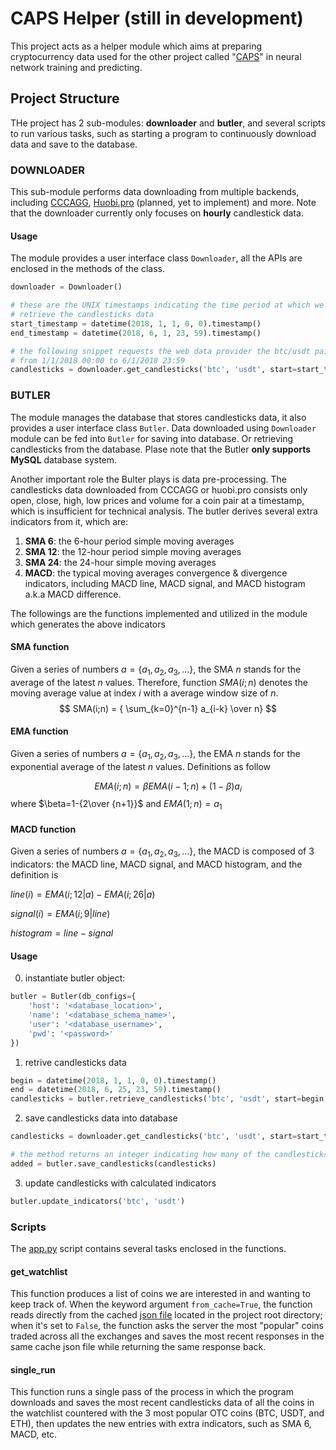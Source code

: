 # CAPS Helper (still in development)

This project acts as a helper module which aims at preparing cryptocurrency data used for the other project called "[CAPS](https://github.com/hchen13/caps.git)" in neural network training and predicting. 

## Project Structure

THe project has 2 sub-modules: **downloader** and **butler**, and several scripts to run various tasks, such as starting a program to continuously download data and save to the database.

### DOWNLOADER

This sub-module performs data downloading from multiple backends, including [CCCAGG](https://www.cryptocompare.com), [Huobi.pro](https://huobi.pro) (planned, yet to implement) and more. Note that the downloader currently only focuses on **hourly** candlestick data.

#### Usage

The module provides a user interface class ```Downloader```, all the APIs are enclosed in the methods of the class.

```Python
downloader = Downloader()

# these are the UNIX timestamps indicating the time period at which we would like to 
# retrieve the candlesticks data
start_timestamp = datetime(2018, 1, 1, 0, 0).timestamp()
end_timestamp = datetime(2018, 6, 1, 23, 59).timestamp()

# the following snippet requests the web data provider the btc/usdt pair candlesticks data 
# from 1/1/2018 00:00 to 6/1/2018 23:59
candlesticks = downloader.get_candlesticks('btc', 'usdt', start=start_timestamp, end=end_timestamp)
```

### BUTLER

The module manages the database that stores candlesticks data, it also provides a user interface class ```Butler```. Data downloaded using ```Downloader``` module can be fed into ```Butler``` for saving into database. Or retrieving candlesticks from the database. Plase note that the Butler **only supports MySQL** database system. 

Another important role the Bulter plays is data pre-processing. The candlesticks data downloaded from CCCAGG or huobi.pro consists only open, close, high, low prices and volume for a coin pair at a timestamp, which is insufficient for technical analysis. The butler derives several extra indicators from it, which are:

1. **SMA 6**: the 6-hour period simple moving averages
2. **SMA 12**: the 12-hour period simple moving averages
3. **SMA 24**: the 24-hour simple moving averages
4. **MACD**: the typical moving averages convergence & divergence indicators, including MACD line, MACD signal, and MACD histogram a.k.a MACD difference.

The followings are the functions implemented and utilized in the module which generates the above indicators

#### SMA function

Given a series of numbers $a=\{a_1, a_2, a_3, ...\}$, the SMA $n$ stands for the average of the latest $n$ values. Therefore, function $SMA(i;n)$ denotes the moving average value at index $i$ with a average window size of $n$. 
$$
    SMA(i;n) = { \sum_{k=0}^{n-1} a_{i-k}  \over n}
$$

#### EMA function

Given a series of numbers $a=\{a_1, a_2, a_3, ...\}$, the EMA $n$ stands for the exponential average of the latest $n$ values. Definitions as follow

$$
    EMA(i;n) = \beta EMA(i-1;n) + (1 - \beta) a_i
$$
where $\beta=1-{2\over {n+1}}$ and $EMA(1;n)=a_1$

#### MACD function

Given a series of numbers $a=\{a_1, a_2, a_3, ...\}$, the MACD is composed of 3 indicators: the MACD line, MACD signal, and MACD histogram, and the definition is

$line(i) = EMA(i; 12|a) - EMA(i; 26|a)$

$signal(i) = EMA(i; 9|line)$

$histogram = line - signal$

#### Usage

0. instantiate butler object:

```Python
butler = Butler(db_configs={
    'host': '<database_location>',
    'name': '<database_schema_name>',
    'user': '<database_username>',
    'pwd': '<password>'
})
```
1. retrive candlesticks data
```Python
begin = datetime(2018, 1, 1, 0, 0).timestamp()
end = datetime(2018, 6, 25, 23, 59).timestamp()
candlesticks = butler.retrieve_candlesticks('btc', 'usdt', start=begin, end=end)
```
2. save candlesticks data into database
```Python
candlesticks = downloader.get_candlesticks('btc', 'usdt', start=start_timestamp, end=end_timestamp)

# the method returns an integer indicating how many of the candlesticks are actually saved as rows in the database
added = butler.save_candlesticks(candlesticks)
```
3. update candlesticks with calculated indicators
```Python
butler.update_indicators('btc', 'usdt')
```

### Scripts

The [app.py](./listener.py) script contains several tasks enclosed in the functions. 

#### get_watchlist

This function produces a list of coins we are interested in and wanting to keep track of. When the keyword argument `from_cache=True`, the function reads directly from the cached [json file](./watchlist.json) located in the project root directory; when it's set to `False`, the function asks the server the most "popular" coins traded across all the exchanges and saves the most recent responses in the same cache json file while returning the same response back. 

#### single_run

This function runs a single pass of the process in which the program downloads and saves the most recent candlesticks data of all the coins in the watchlist countered with the 3 most popular OTC coins (BTC, USDT, and ETH), then updates the new entries with extra indicators, such as SMA 6, MACD, etc.

